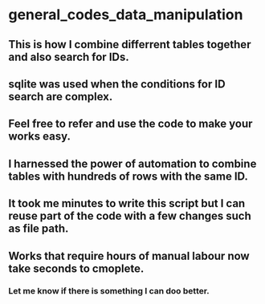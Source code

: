 # general_codes_data_manipulation

## This is how I combine differrent tables together and also search for IDs.
## sqlite was used when the conditions for ID search are complex.
## Feel free to refer and use the code to make your works easy.
## I harnessed the power of automation to combine tables with hundreds of rows with the same ID.
## It took me minutes to write this script but I can reuse part of the code with a few changes such as file path.
## Works that require hours of manual labour now take seconds to cmoplete.

### Let me know if there is something I can doo better.
